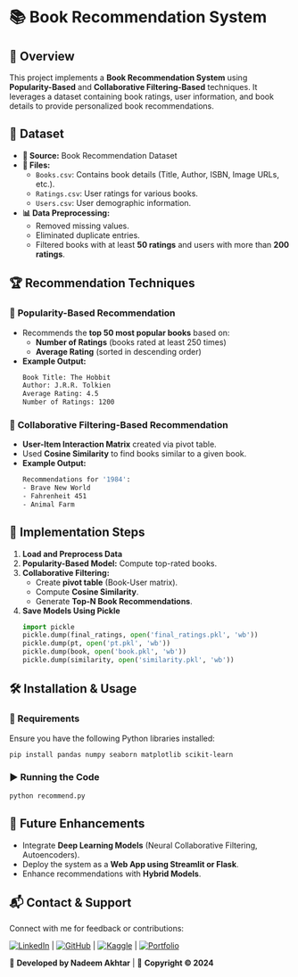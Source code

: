 # 📚 Book Recommendation System

## 📝 Overview
This project implements a **Book Recommendation System** using **Popularity-Based** and **Collaborative Filtering-Based** techniques. It leverages a dataset containing book ratings, user information, and book details to provide personalized book recommendations.

## 📂 Dataset
- **📌 Source:** Book Recommendation Dataset
- **📑 Files:**
  - `Books.csv`: Contains book details (Title, Author, ISBN, Image URLs, etc.).
  - `Ratings.csv`: User ratings for various books.
  - `Users.csv`: User demographic information.
- **📊 Data Preprocessing:**
  - Removed missing values.
  - Eliminated duplicate entries.
  - Filtered books with at least **50 ratings** and users with more than **200 ratings**.

## 🏆 Recommendation Techniques
### 🔹 **Popularity-Based Recommendation**
- Recommends the **top 50 most popular books** based on:
  - **Number of Ratings** (books rated at least 250 times)
  - **Average Rating** (sorted in descending order)
- **Example Output:**
  ```bash
  Book Title: The Hobbit
  Author: J.R.R. Tolkien
  Average Rating: 4.5
  Number of Ratings: 1200
  ```

### 🔹 **Collaborative Filtering-Based Recommendation**
- **User-Item Interaction Matrix** created via pivot table.
- Used **Cosine Similarity** to find books similar to a given book.
- **Example Output:**
  ```bash
  Recommendations for '1984':
  - Brave New World
  - Fahrenheit 451
  - Animal Farm
  ```

## 🔬 Implementation Steps
1. **Load and Preprocess Data**
2. **Popularity-Based Model:** Compute top-rated books.
3. **Collaborative Filtering:**
   - Create **pivot table** (Book-User matrix).
   - Compute **Cosine Similarity**.
   - Generate **Top-N Book Recommendations**.
4. **Save Models Using Pickle**
   ```python
   import pickle
   pickle.dump(final_ratings, open('final_ratings.pkl', 'wb'))
   pickle.dump(pt, open('pt.pkl', 'wb'))
   pickle.dump(book, open('book.pkl', 'wb'))
   pickle.dump(similarity, open('similarity.pkl', 'wb'))
   ```

## 🛠️ Installation & Usage
### **📌 Requirements**
Ensure you have the following Python libraries installed:
```bash
pip install pandas numpy seaborn matplotlib scikit-learn
```

### **▶️ Running the Code**
```bash
python recommend.py
```

## 🎯 Future Enhancements
- Integrate **Deep Learning Models** (Neural Collaborative Filtering, Autoencoders).
- Deploy the system as a **Web App using Streamlit or Flask**.
- Enhance recommendations with **Hybrid Models**.

## 📬 Contact & Support
Connect with me for feedback or contributions:

[![LinkedIn](https://img.shields.io/badge/LinkedIn-0A66C2?style=for-the-badge&logo=linkedin&logoColor=white)](https://www.linkedin.com/in/nadeem-akhtar-/) | [![GitHub](https://img.shields.io/badge/GitHub-333?style=for-the-badge&logo=github&logoColor=white)](https://github.com/NadeemAkhtar1947) | [![Kaggle](https://img.shields.io/badge/Kaggle-00A65A?style=for-the-badge&logo=Kaggle&logoColor=white)](https://www.kaggle.com/mdnadeemakhtar/code)
| [![Portfolio](https://img.shields.io/badge/Portfolio-FF5733?style=for-the-badge&logo=Google-chrome&logoColor=white)](https://nsde.netlify.app/)

🚀 **Developed by Nadeem Akhtar** | 📅 **Copyright © 2024**

